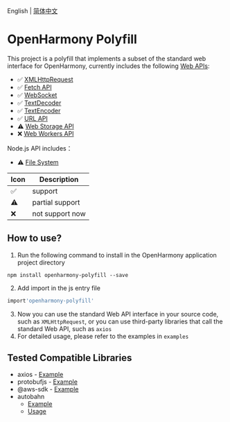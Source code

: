 English | [简体中文](./README-zh.md)
# OpenHarmony Polyfill
This project is a polyfill that implements a subset of the standard web interface for OpenHarmony, currently includes the following [Web APIs](https://developer.mozilla.org/en-US/docs/Web/API):
* ✅ [XMLHttpRequest](https://developer.mozilla.org/en-US/docs/Web/API/XMLHttpRequest)
* ✅ [Fetch API](https://developer.mozilla.org/en-US/docs/Web/API/Fetch_API)
* ✅ [WebSocket](https://developer.mozilla.org/en-US/docs/Web/API/WebSocket)
* ✅ [TextDecoder](https://developer.mozilla.org/en-US/docs/Web/API/TextDecoder)
* ✅ [TextEncoder](https://developer.mozilla.org/en-US/docs/Web/API/TextEncoder)
* ✅ [URL API](https://developer.mozilla.org/en-US/docs/Web/API/URL)
* ⚠️ [Web Storage API](https://developer.mozilla.org/en-US/docs/Web/API/Web_Storage_API)
* ❌ [Web Workers API](https://developer.mozilla.org/en-US/docs/Web/API/Web_Workers_API)

Node.js API includes：
* ⚠️ [File System](https://nodejs.org/docs/latest-v16.x/api/fs.html#file-system)

| Icon | Description |
| ---- | ---- |
|✅|support|
|⚠️|partial support|
|❌|not support now|

## How to use?

1. Run the following command to install in the OpenHarmony application project directory
```
npm install openharmony-polyfill --save
```
2. Add import in the js entry file
```js
import'openharmony-polyfill'
```
3. Now you can use the standard Web API interface in your source code, such as `XMLHttpRequest`, or you can use third-party libraries that call the standard Web API, such as `axios`
4. For detailed usage, please refer to the examples in `examples`
   
## Tested Compatible Libraries
* axios - [Example](examples/sdk7-demo/entry/src/main/ets/default/pages/network.ets)
* protobufjs - [Example](examples/sdk7-demo/entry/src/main/ets/default/pages/protobuf.ets)
* @aws-sdk - [Example](examples/sdk7-demo/entry/src/main/ets/default/pages/network.ets)
* autobahn 
    * [Example](examples/sdk7-demo/entry/src/main/ets/default/pages/autobahn.ets)
    * [Usage](examples/sdk7-demo/readme.md)

